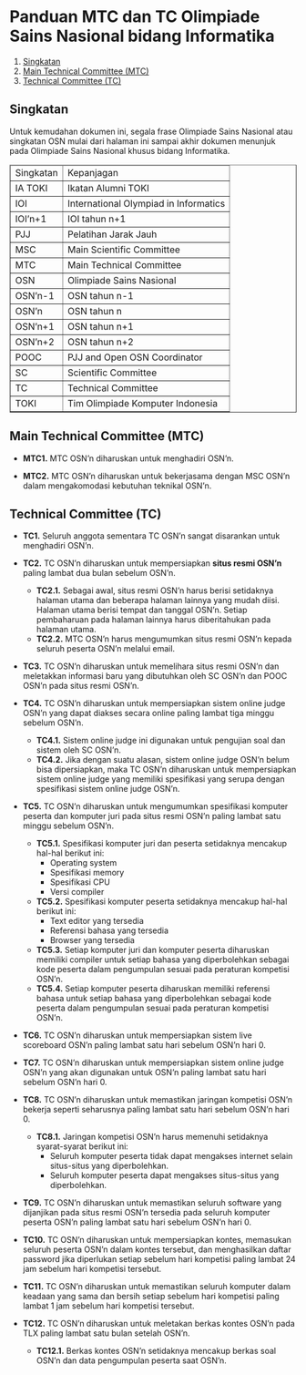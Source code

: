 # Panduan MTC dan TC Olimpiade Sains Nasional bidang Informatika

1. [Singkatan](#singkatan)
1. [Main Technical Committee (MTC)](#main-technical-committee-mtc)
1. [Technical Committee (TC)](#technical-committee-tc)


## Singkatan

Untuk kemudahan dokumen ini, segala frase Olimpiade Sains Nasional atau singkatan OSN mulai dari halaman ini sampai akhir dokumen menunjuk pada Olimpiade Sains Nasional khusus bidang Informatika.

<table border="1">
<thead><td>Singkatan</td><td>Kepanjagan</td></thead>
<tr><td>IA TOKI</td><td>Ikatan Alumni TOKI</td></tr>
<tr><td>IOI</td><td>International Olympiad in Informatics</td></tr>
<tr><td>IOI’n+1</td><td>IOI tahun n+1</td></tr>
<tr><td>PJJ</td><td>Pelatihan Jarak Jauh</td></tr>
<tr><td>MSC</td><td>Main Scientific Committee</td></tr>
<tr><td>MTC</td><td>Main Technical Committee</td></tr>
<tr><td>OSN</td><td>Olimpiade Sains Nasional</td></tr>
<tr><td>OSN’n-1</td><td>OSN tahun n-1</td></tr>
<tr><td>OSN’n</td><td>OSN tahun n</td></tr>
<tr><td>OSN’n+1</td><td>OSN tahun n+1</td></tr>
<tr><td>OSN’n+2</td><td>OSN tahun n+2</td></tr>
<tr><td>POOC</td><td>PJJ and Open OSN Coordinator</td></tr>
<tr><td>SC</td><td>Scientific Committee</td></tr>
<tr><td>TC</td><td>Technical Committee</td></tr>
<tr><td>TOKI</td><td>Tim Olimpiade Komputer Indonesia</td></tr>
</table>

## Main Technical Committee (MTC)

* **MTC1.** MTC OSN’n diharuskan untuk menghadiri OSN’n.

* **MTC2.** MTC OSN’n diharuskan untuk bekerjasama dengan MSC OSN’n dalam mengakomodasi kebutuhan teknikal OSN’n.

## Technical Committee (TC)

* **TC1.** Seluruh anggota sementara TC OSN’n sangat disarankan untuk menghadiri OSN’n.

* **TC2.** TC OSN’n diharuskan untuk mempersiapkan **situs resmi OSN’n**​ paling lambat dua bulan sebelum OSN’n.
    * **TC2.1.** Sebagai awal, situs resmi OSN’n harus berisi setidaknya halaman utama dan beberapa halaman lainnya yang mudah diisi. Halaman utama berisi tempat dan tanggal OSN’n. Setiap pembaharuan pada halaman lainnya harus diberitahukan pada halaman utama.
    * **TC2.2.** MTC OSN’n harus mengumumkan situs resmi OSN’n kepada seluruh peserta OSN’n melalui email.

* **TC3.** TC OSN’n diharuskan untuk memelihara situs resmi OSN’n dan meletakkan informasi baru yang dibutuhkan oleh SC OSN’n dan POOC OSN’n pada situs resmi OSN’n.

* **TC4.** TC OSN’n diharuskan untuk mempersiapkan sistem online judge OSN’n yang dapat diakses secara online paling lambat tiga minggu sebelum OSN’n.
    * **TC4.1.** Sistem online judge ini digunakan untuk pengujian soal dan sistem oleh SC OSN’n.
    * **TC4.2.** Jika dengan suatu alasan, sistem online judge OSN’n belum bisa dipersiapkan, maka TC OSN’n diharuskan untuk mempersiapkan sistem online judge yang memiliki spesifikasi yang serupa dengan spesifikasi sistem online judge OSN’n.

* **TC5.** TC OSN’n diharuskan untuk mengumumkan spesifikasi komputer peserta dan komputer juri pada situs resmi OSN’n paling lambat satu minggu sebelum OSN’n.
    * **TC5.1.** Spesifikasi komputer juri dan peserta setidaknya mencakup hal-hal berikut ini:
        * Operating system
        * Spesifikasi memory
        * Spesifikasi CPU
        * Versi compiler
    * **TC5.2.** Spesifikasi komputer peserta setidaknya mencakup hal-hal berikut ini:
        * Text editor yang tersedia
        * Referensi bahasa yang tersedia
        * Browser yang tersedia
    * **TC5.3.** Setiap komputer juri dan komputer peserta diharuskan memiliki compiler untuk setiap bahasa yang diperbolehkan sebagai kode peserta dalam pengumpulan sesuai pada peraturan kompetisi OSN’n.
    * **TC5.4.** Setiap komputer peserta diharuskan memiliki referensi bahasa untuk setiap bahasa yang diperbolehkan sebagai kode peserta dalam pengumpulan sesuai pada peraturan kompetisi OSN’n.

* **TC6.** TC OSN’n diharuskan untuk mempersiapkan sistem live scoreboard OSN’n paling lambat satu hari sebelum OSN’n hari 0.

* **TC7.** TC OSN’n diharuskan untuk mempersiapkan sistem online judge OSN’n yang akan digunakan untuk OSN’n paling lambat satu hari sebelum OSN’n hari 0.

* **TC8.** TC OSN’n diharuskan untuk memastikan jaringan kompetisi OSN’n bekerja seperti seharusnya paling lambat satu hari sebelum OSN’n hari 0.
    * **TC8.1.** Jaringan kompetisi OSN’n harus memenuhi setidaknya syarat-syarat berikut ini:
        * Seluruh komputer peserta tidak dapat mengakses internet selain situs-situs yang diperbolehkan.
        * Seluruh komputer peserta dapat mengakses situs-situs yang diperbolehkan.

* **TC9.** TC OSN’n diharuskan untuk memastikan seluruh software yang dijanjikan pada situs resmi OSN’n tersedia pada seluruh komputer peserta OSN’n paling lambat satu hari sebelum OSN’n hari 0.

* **TC10.** TC OSN’n diharuskan untuk mempersiapkan kontes, memasukan seluruh peserta OSN’n dalam kontes tersebut, dan menghasilkan daftar password jika diperlukan setiap sebelum hari kompetisi paling lambat 24 jam sebelum hari kompetisi tersebut.

* **TC11.** TC OSN’n diharuskan untuk memastikan seluruh komputer dalam keadaan yang sama dan bersih setiap sebelum hari kompetisi paling lambat 1 jam sebelum hari kompetisi tersebut.

* **TC12.** TC OSN’n diharuskan untuk meletakan berkas kontes OSN’n pada TLX paling lambat satu bulan setelah OSN’n.
    * **TC12.1.** Berkas kontes OSN’n setidaknya mencakup berkas soal OSN’n dan data pengumpulan peserta saat OSN’n.
